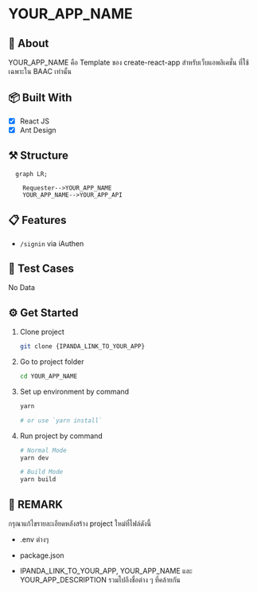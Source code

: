 # YOUR_APP_NAME

## 📘 About

YOUR_APP_NAME คือ Template ของ create-react-app สำหรับเว็บแอพลิเคชั่น ที่ใช้เฉพาะใน BAAC เท่านั้น

## 📦 Built With

- [x] React JS
- [x] Ant Design

## ⚒ Structure

```mermaid
  graph LR;

    Requester-->YOUR_APP_NAME
    YOUR_APP_NAME-->YOUR_APP_API
```

## 📋 Features

- `/signin` via iAuthen

## 📝 Test Cases

No Data

## ⚙ Get Started

1. Clone project

    ```bash
    git clone {IPANDA_LINK_TO_YOUR_APP}
    ```

2. Go to project folder

    ```bash
    cd YOUR_APP_NAME
    ```

3. Set up environment by command

    ```bash
    yarn

    # or use `yarn install`
    ```

4. Run project by command

    ```bash
    # Normal Mode
    yarn dev

    # Build Mode
    yarn build
    ```

## 📌 REMARK

กรุณาแก้ไขรายละเอียดหลังสร้าง project ใหม่ที่ไฟล์ดังนี้

- .env ต่างๆ

- package.json

- IPANDA_LINK_TO_YOUR_APP, YOUR_APP_NAME และ YOUR_APP_DESCRIPTION รวมไปถึงชื่อต่าง ๆ ที่คล้ายกัน
